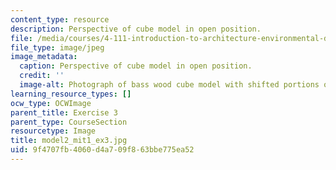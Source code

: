 ```yaml
---
content_type: resource
description: Perspective of cube model in open position.
file: /media/courses/4-111-introduction-to-architecture-environmental-design-spring-2014/9f4707fb4060d4a709f863bbe775ea52_model2_mit1_ex3.jpg
file_type: image/jpeg
image_metadata:
  caption: Perspective of cube model in open position.
  credit: ''
  image-alt: Photograph of bass wood cube model with shifted portions of the cube.
learning_resource_types: []
ocw_type: OCWImage
parent_title: Exercise 3
parent_type: CourseSection
resourcetype: Image
title: model2_mit1_ex3.jpg
uid: 9f4707fb-4060-d4a7-09f8-63bbe775ea52
---
```

